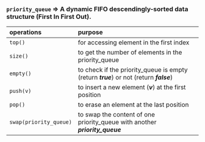 ### `priority_queue` &rArr; A dynamic FIFO descendingly-sorted data structure (First In First Out).  

| operations | purpose |
|:---|:---|
`top()` | for accessing element in the first index
`size()` | to get the number of elements in the priority_queue
`empty()` | to check if the priority_queue is empty (return ***true***) or not (return ***false***)
`push(v)` | to insert a new element (***v***) at the first position
`pop()` | to erase an element at the last position
`swap(priority_queue)` | to swap the content of one priority_queue with another ***priority_queue***
